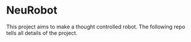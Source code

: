 # NeuRobot
This project aims to make a thought controlled robot. The following repo tells all details of the project.

